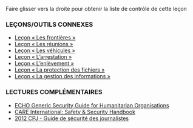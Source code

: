 [Title]: # (Et maintenant ?)
[Order]: # (7)

Faire glisser vers la droite pour obtenir la liste de contrôle de cette leçon

### LEÇONS/OUTILS CONNEXES

* [Leçon « Les frontières »](umbrella://lesson/borders)
* [Leçon « Les réunions »](umbrella://lesson/meetings)
* [Leçon « Les véhicules »](umbrella://lesson/vehicles)
* [Leçon « L’arrestation »](umbrella://lesson/arrests)
* [Leçon « L’enlèvement »](umbrella://lesson/kidnapping)
* [Leçon « La protection des fichiers »](umbrella://lesson/protecting-files)
* [Leçon « La gestion des informations »](umbrella://lesson/managing-information)

### LECTURES COMPLÉMENTAIRES

* [ECHO Generic Security Guide for Humanitarian Organisations](http://ec.europa.eu/echo/files/evaluation/watsan2005/annex_files/ECHO/ECHO12%20-%20echo_generic_security_guide_en.doc)
* [CARE International: Safety & Security Handbook](ngolearning.org/courses/availablecourses/CARE%20Safety%20Course/Shared%20Documents/English_CARE_International_Safety_and_Security_Handbook.pdf)
* [2012 CPJ - Guide de sécurité des journalistes](https://cpj.org/fr/2012/04/guide-de-securite-des-journalistes.php)